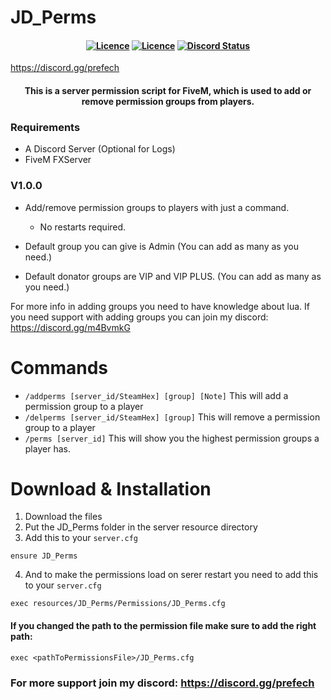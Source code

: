 # JD_Perms

<h4 align="center">
	<a href="https://github.com/JokeDevil/JD_Perms/releases/latest" title=""><img alt="Licence" src="https://img.shields.io/github/release/JokeDevil/JD_Perms.svg"></a>
	<a href="LICENSE" title=""><img alt="Licence" src="https://img.shields.io/github/license/JokeDevil/JD_Perms.svg"></a>
	<a href="https://discord.gg/qyPdHzDKmb" title=""><img alt="Discord Status" src="https://discordapp.com/api/guilds/721339695199682611/widget.png"></a>
</h4>

https://discord.gg/prefech

<h4 align="center">
This is a server permission script for FiveM, which is used to add or remove permission groups from players.
</h5>

### Requirements
- A Discord Server (Optional for Logs)
- FiveM FXServer

### V1.0.0
 - Add/remove permission groups to players with just a command.
    - No restarts required.

- Default group you can give is Admin (You can add as many as you need.)
- Default donator groups are VIP and VIP PLUS. (You can add as many as you need.)

For more info in adding groups you need to have knowledge about lua.
If you need support with adding groups you can join my discord: https://discord.gg/m4BvmkG

# Commands
- `/addperms [server_id/SteamHex] [group] [Note]`   This will add a permission group to a player
- `/delperms [server_id/SteamHex] [group]`          This will remove a permission group to a player
- `/perms [server_id]`                              This will show you the highest permission groups a player has.

# Download & Installation
1. Download the files
2. Put the JD_Perms folder in the server resource directory
3. Add this to your `server.cfg`
```
ensure JD_Perms
```
4. And to make the permissions load on serer restart you need to add this to your `server.cfg`
```
exec resources/JD_Perms/Permissions/JD_Perms.cfg
```
#### If you changed the path to the permission file make sure to add the right path:
```
exec <pathToPermissionsFile>/JD_Perms.cfg
```

### For more support join my discord: https://discord.gg/prefech
